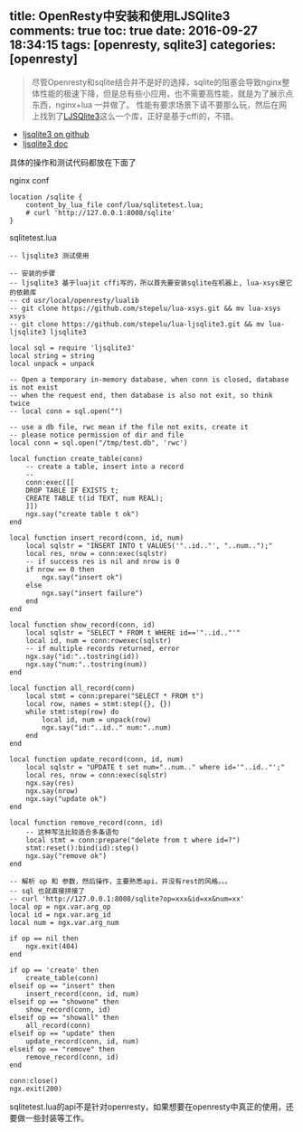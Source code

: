 title: OpenResty中安装和使用LJSQlite3
comments: true
toc: true
date: 2016-09-27 18:34:15
tags: [openresty, sqlite3]
categories: [openresty]
---

<!-- more -->
> 尽管Openresty和sqlite结合并不是好的选择，sqlite的阻塞会导致nginx整体性能的极速下降，但是总有些小应用，也不需要高性能，就是为了展示点东西，nginx+lua 一并做了。 性能有要求场景下请不要那么玩，然后在网上找到了[LJSQlite3](http://scilua.org/ljsqlite3.html)这么一个库，正好是基于cffi的，不错。

* [ljsqlite3 on github](https://github.com/stepelu/lua-ljsqlite3)
* [ljsqlite3 doc](http://scilua.org/ljsqlite3.html)


具体的操作和测试代码都放在下面了

nginx conf

```
location /sqlite {
    content_by_lua_file conf/lua/sqlitetest.lua;
    # curl 'http://127.0.0.1:8008/sqlite'
}
```

sqlitetest.lua
```
-- ljsqlite3 测试使用

-- 安装的步骤
-- ljsqlite3 基于luajit cffi写的，所以首先要安装sqlite在机器上, lua-xsys是它的依赖库
-- cd usr/local/openresty/lualib
-- git clone https://github.com/stepelu/lua-xsys.git && mv lua-xsys xsys
-- git clone https://github.com/stepelu/lua-ljsqlite3.git && mv lua-ljsqlite3 ljsqlite3

local sql = require 'ljsqlite3'
local string = string
local unpack = unpack

-- Open a temporary in-memory database, when conn is closed, database is not exist
-- when the request end, then database is also not exit, so think twice
-- local conn = sql.open("")

-- use a db file, rwc mean if the file not exits, create it
-- please notice permission of dir and file
local conn = sql.open("/tmp/test.db", 'rwc')

local function create_table(conn)
    -- create a table, insert into a record
    --
    conn:exec([[
    DROP TABLE IF EXISTS t;
    CREATE TABLE t(id TEXT, num REAL);
    ]])
    ngx.say("create table t ok")
end

local function insert_record(conn, id, num)
    local sqlstr = "INSERT INTO t VALUES('"..id.."', "..num..");"
    local res, nrow = conn:exec(sqlstr)
    -- if success res is nil and nrow is 0
    if nrow == 0 then
        ngx.say("insert ok")
    else
        ngx.say("insert failure")
    end
end

local function show_record(conn, id)
    local sqlstr = "SELECT * FROM t WHERE id=='"..id.."'"
    local id, num = conn:rowexec(sqlstr)
    -- if multiple records returned, error
    ngx.say("id:"..tostring(id))
    ngx.say("num:"..tostring(num))
end

local function all_record(conn)
    local stmt = conn:prepare("SELECT * FROM t")
    local row, names = stmt:step({}, {})
    while stmt:step(row) do
        local id, num = unpack(row)
        ngx.say("id:"..id.." num:"..num)
    end
end

local function update_record(conn, id, num)
    local sqlstr = "UPDATE t set num="..num.." where id='"..id.."';"
    local res, nrow = conn:exec(sqlstr)
    ngx.say(res)
    ngx.say(nrow)
    ngx.say("update ok")
end

local function remove_record(conn, id)
    -- 这种写法比较适合多条语句
    local stmt = conn:prepare("delete from t where id=?")
    stmt:reset():bind(id):step()
    ngx.say("remove ok")
end

-- 解析 op 和 参数，然后操作，主要熟悉api，并没有rest的风格。。。
-- sql 也就直接拼接了
-- curl 'http://127.0.0.1:8008/sqlite?op=xxx&id=xx&num=xx'
local op = ngx.var.arg_op
local id = ngx.var.arg_id
local num = ngx.var.arg_num

if op == nil then
    ngx.exit(404)
end

if op == 'create' then
    create_table(conn)
elseif op == "insert" then
    insert_record(conn, id, num)
elseif op == "showone" then
    show_record(conn, id)
elseif op == "showall" then
    all_record(conn)
elseif op == "update" then
    update_record(conn, id, num)
elseif op == "remove" then
    remove_record(conn, id)
end

conn:close()
ngx.exit(200)
```

sqlitetest.lua的api不是针对openresty，如果想要在openresty中真正的使用，还要做一些封装等工作。
